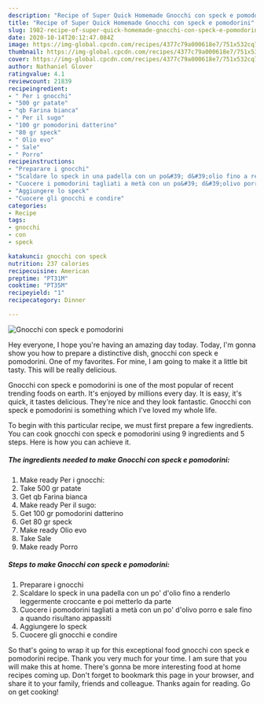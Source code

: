 ```yaml
---
description: "Recipe of Super Quick Homemade Gnocchi con speck e pomodorini"
title: "Recipe of Super Quick Homemade Gnocchi con speck e pomodorini"
slug: 1982-recipe-of-super-quick-homemade-gnocchi-con-speck-e-pomodorini
date: 2020-10-14T20:12:47.084Z
image: https://img-global.cpcdn.com/recipes/4377c79a000618e7/751x532cq70/gnocchi-con-speck-e-pomodorini-recipe-main-photo.jpg
thumbnail: https://img-global.cpcdn.com/recipes/4377c79a000618e7/751x532cq70/gnocchi-con-speck-e-pomodorini-recipe-main-photo.jpg
cover: https://img-global.cpcdn.com/recipes/4377c79a000618e7/751x532cq70/gnocchi-con-speck-e-pomodorini-recipe-main-photo.jpg
author: Nathaniel Glover
ratingvalue: 4.1
reviewcount: 21839
recipeingredient:
- " Per i gnocchi"
- "500 gr patate"
- "qb Farina bianca"
- " Per il sugo"
- "100 gr pomodorini datterino"
- "80 gr speck"
- " Olio evo"
- " Sale"
- " Porro"
recipeinstructions:
- "Preparare i gnocchi"
- "Scaldare lo speck in una padella con un po&#39; d&#39;olio fino a renderlo leggermente croccante e poi metterlo da parte"
- "Cuocere i pomodorini tagliati a metà con un po&#39; d&#39;olivo porro e sale fino a quando risultano appassiti"
- "Aggiungere lo speck"
- "Cuocere gli gnocchi e condire"
categories:
- Recipe
tags:
- gnocchi
- con
- speck

katakunci: gnocchi con speck 
nutrition: 237 calories
recipecuisine: American
preptime: "PT31M"
cooktime: "PT35M"
recipeyield: "1"
recipecategory: Dinner

---
```



![Gnocchi con speck e pomodorini](https://img-global.cpcdn.com/recipes/4377c79a000618e7/751x532cq70/gnocchi-con-speck-e-pomodorini-recipe-main-photo.jpg)

Hey everyone, I hope you're having an amazing day today. Today, I'm gonna show you how to prepare a distinctive dish, gnocchi con speck e pomodorini. One of my favorites. For mine, I am going to make it a little bit tasty. This will be really delicious.



Gnocchi con speck e pomodorini is one of the most popular of recent trending foods on earth. It's enjoyed by millions every day. It is easy, it's quick, it tastes delicious. They're nice and they look fantastic. Gnocchi con speck e pomodorini is something which I've loved my whole life.


To begin with this particular recipe, we must first prepare a few ingredients. You can cook gnocchi con speck e pomodorini using 9 ingredients and 5 steps. Here is how you can achieve it.

<!--inarticleads1-->

##### The ingredients needed to make Gnocchi con speck e pomodorini:

1. Make ready  Per i gnocchi:
1. Take 500 gr patate
1. Get qb Farina bianca
1. Make ready  Per il sugo:
1. Get 100 gr pomodorini datterino
1. Get 80 gr speck
1. Make ready  Olio evo
1. Take  Sale
1. Make ready  Porro




<!--inarticleads2-->

##### Steps to make Gnocchi con speck e pomodorini:

1. Preparare i gnocchi
1. Scaldare lo speck in una padella con un po&#39; d&#39;olio fino a renderlo leggermente croccante e poi metterlo da parte
1. Cuocere i pomodorini tagliati a metà con un po&#39; d&#39;olivo porro e sale fino a quando risultano appassiti
1. Aggiungere lo speck
1. Cuocere gli gnocchi e condire




So that's going to wrap it up for this exceptional food gnocchi con speck e pomodorini recipe. Thank you very much for your time. I am sure that you will make this at home. There's gonna be more interesting food at home recipes coming up. Don't forget to bookmark this page in your browser, and share it to your family, friends and colleague. Thanks again for reading. Go on get cooking!
